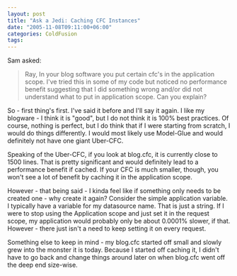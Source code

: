 ```yaml
---
layout: post
title: "Ask a Jedi: Caching CFC Instances"
date: "2005-11-08T09:11:00+06:00"
categories: ColdFusion 
tags: 
---
```


Sam asked:

<blockquote>
Ray, In your blog software you put certain cfc's in the application scope.  I've tried this in some of my code but noticed no performance benefit suggesting that I did something wrong and/or did not understand what to put in application scope.  Can you explain?
</blockquote>

So - first thing's first. I've said it before and I'll say it again. I like my blogware - I think it is "good", but I do not think it is 100% best practices. Of course, nothing is perfect, but I do think that if I were starting from scratch, I would do things differently. I would most likely use Model-Glue and would definitely not have one giant Uber-CFC.

Speaking of the Uber-CFC, if you look at blog.cfc, it is currently close to 1500 lines. That is pretty significant and would definitely lead to a performance benefit if cached. If your CFC is much smaller, though, you won't see a lot of benefit by caching it in the application scope.

However - that being said - I kinda feel like if something only needs to be created one - why create it again? Consider the simple application variable. I typically have a variable for my datasource name. That is just a string. If I were to stop using the Application scope and just set it in the request scope, my application would probably only be about 0.0001% slower, if that. However - there just isn't a need to keep setting it on every request. 

Something else to keep in mind - my blog.cfc started off small and slowly grew into the monster it is today. Because I started off caching it, I didn't have to go back and change things around later on when blog.cfc went off the deep end size-wise.